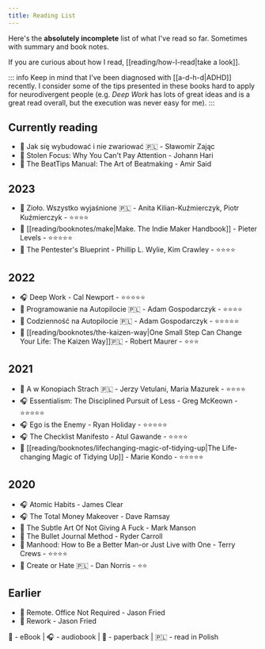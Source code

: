 ```yaml
---
title: Reading List
---
```


Here's the **absolutely incomplete** list of what I've read so far. Sometimes with summary and book notes.

If you are curious about how I read, [[reading/how-I-read|take a look]].

::: info
Keep in mind that I've been diagnosed with [[a-d-h-d|ADHD]] recently. I consider some of the tips presented in these books hard to apply for neurodivergent people (e.g. _Deep Work_ has lots of great ideas and is a great read overall, but the execution was never easy for me).
:::

## Currently reading

- 📱 Jak się wybudować i nie zwariować 🇵🇱 - Sławomir Zając
- 📱 Stolen Focus: Why You Can't Pay Attention - Johann Hari
- 📱 The BeatTips Manual: The Art of Beatmaking - Amir Said

## 2023

- 📱 Zioło. Wszystko wyjaśnione 🇵🇱 - Anita Kilian-Kuźmierczyk, Piotr Kuźmierczyk - ⭐⭐⭐⭐
- 📱 [[reading/booknotes/make|Make. The Indie Maker Handbook]] - Pieter Levels - ⭐⭐⭐⭐⭐
- 📱 The Pentester's Blueprint - Phillip L. Wylie, Kim Crawley - ⭐️⭐️⭐️⭐️

## 2022

- 🎧 Deep Work - Cal Newport - ⭐️⭐️⭐️⭐️⭐️
- 📱 Programowanie na Autopilocie 🇵🇱 - Adam Gospodarczyk - ⭐️⭐️⭐️⭐️
- 📱 Codzienność na Autopilocie 🇵🇱 - Adam Gospodarczyk - ⭐️⭐️⭐️⭐️⭐️
- 📱 [[reading/booknotes/the-kaizen-way|One Small Step Can Change Your Life: The Kaizen Way]]🇵🇱 - Robert Maurer - ⭐️⭐️⭐️

## 2021

- 📱 A w Konopiach Strach 🇵🇱 - Jerzy Vetulani, Maria Mazurek - ⭐️⭐️⭐️⭐️
- 🎧 Essentialism: The Disciplined Pursuit of Less - Greg McKeown - ⭐️⭐️⭐️⭐️⭐️
- 🎧 Ego is the Enemy - Ryan Holiday - ⭐️⭐️⭐️⭐️⭐️
- 🎧 The Checklist Manifesto - Atul Gawande - ⭐️⭐️⭐️⭐️
- 📱 [[reading/booknotes/lifechanging-magic-of-tidying-up|The Life-changing Magic of Tidying Up]] - Marie Kondo - ⭐️⭐️⭐️⭐️⭐️

## 2020

- 🎧 Atomic Habits - James Clear
- 🎧 The Total Money Makeover - Dave Ramsay
- 📱 The Subtle Art Of Not Giving A Fuck - Mark Manson
- 📱 The Bullet Journal Method - Ryder Carroll
- 📱 Manhood: How to Be a Better Man-or Just Live with One - Terry Crews - ⭐️⭐️⭐️⭐️
- 📕 Create or Hate 🇵🇱 - Dan Norris - ⭐️⭐️

## Earlier

- 📱 Remote. Office Not Required - Jason Fried
- 📱 Rework - Jason Fried

📱 - eBook | 🎧 - audiobook | 📕 - paperback | 🇵🇱 - read in Polish

